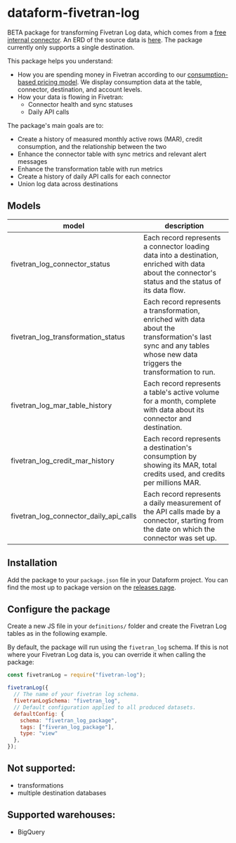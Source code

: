 # dataform-fivetran-log

BETA package for transforming Fivetran Log data, which comes from a [free internal connector](https://fivetran.com/docs/logs/fivetran-log). An ERD of the source data is [here](https://docs.google.com/presentation/d/1lny-kFwJIvOCbKky3PEvEQas4oaHVVTahj3OTRONpu8/edit#slide=id.p). The package currently only supports a single destination.

This package helps you understand:
* How you are spending money in Fivetran according to our [consumption-based pricing model](https://fivetran.com/docs/getting-started/consumption-based-pricing). We display consumption data at the table, connector, destination, and account levels.
* How your data is flowing in Fivetran:
    * Connector health and sync statuses
    * Daily API calls

The package's main goals are to:
* Create a history of measured monthly active rows (MAR), credit consumption, and the relationship between the two
* Enhance the connector table with sync metrics and relevant alert messages
* Enhance the transformation table with run metrics
* Create a history of daily API calls for each connector
* Union log data across destinations

## Models

| **model**                  | **description**                                                                                                                                               |
| -------------------------- | ------------------------------------------------------------------------------------------------------------------------------------------------------------- |
| fivetran\_log\_connector\_status        | Each record represents a connector loading data into a destination, enriched with data about the connector's status and the status of its data flow.                                          |
| fivetran\_log\_transformation\_status     | Each record represents a transformation, enriched with data about the transformation's last sync and any tables whose new data triggers the transformation to run. |
| fivetran\_log\_mar\_table\_history     | Each record represents a table's active volume for a month, complete with data about its connector and destination.                             |
| fivetran\_log\_credit\_mar\_history    | Each record represents a destination's consumption by showing its MAR, total credits used, and credits per millions MAR.                             |
| fivetran\_log\_connector\_daily_api\_calls    | Each record represents a daily measurement of the API calls made by a connector, starting from the date on which the connector was set up.  

## Installation

Add the package to your `package.json` file in your Dataform project. You can find the most up to package version on the [releases page](https://github.com/dataform-co/dataform-fivetran_log/releases).

## Configure the package

Create a new JS file in your `definitions/` folder and create the Fivetran Log tables as in the following example.

By default, the package will run using the `fivetran_log` schema. If this is not where your Fivetran Log data is, you can override it when calling the package:

```js
const fivetranLog = require("fivetran-log");

fivetranLog({
  // The name of your fivetran log schema.
  fivetranLogSchema: "fivetran_log",
  // Default configuration applied to all produced datasets.
  defaultConfig: {
    schema: "fivetran_log_package",
    tags: ["fiveran_log_package"],
    type: "view"
  },
});
```

## Not supported:
 - transformations
 - multiple destination databases

## Supported warehouses:
 - BigQuery